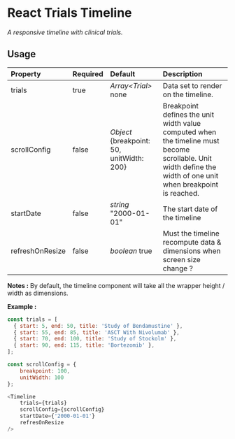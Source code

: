 # React Trials Timeline
*A responsive timeline with clinical trials.*


## Usage

| Property | Required | Default | Description 
| :------------- | :------------- | :------------- | :------------- |
| trials | true | *Array\<Trial>* none | Data set to render on the timeline.
| scrollConfig | false | *Object* {breakpoint: 50, unitWidth: 200} | Breakpoint defines the unit width value computed when the timeline must become scrollable. Unit width define the width of one unit when breakpoint is reached.
| startDate | false | *string* "2000-01-01" | The start date of the timeline
| refreshOnResize | false | *boolean* true | Must the timeline recompute data & dimensions when screen size change ?


**Notes :**
By default, the timeline component will take all the wrapper height / width as dimensions.

**Example :**

```js
const trials = [
  { start: 5, end: 50, title: 'Study of Bendamustine' },
  { start: 55, end: 85, title: 'ASCT With Nivolumab' },
  { start: 70, end: 100, title: 'Study of Stockolm' },
  { start: 90, end: 115, title: 'Bortezomib' },
];

const scrollConfig = {
	breakpoint: 100,
	unitWidth: 100
};

<Timeline
	trials={trials}
	scrollConfig={scrollConfig}
	startDate={'2000-01-01'}
	refresOnResize
/>
```


 